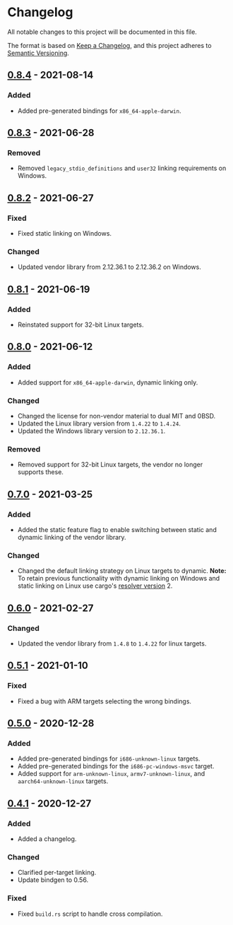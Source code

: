 # Changelog
All notable changes to this project will be documented in this file.

The format is based on [Keep a Changelog](https://keepachangelog.com/en/1.0.0/),
and this project adheres to [Semantic Versioning](https://semver.org/spec/v2.0.0.html).

## [0.8.4] - 2021-08-14
### Added
- Added pre-generated bindings for `x86_64-apple-darwin`.

## [0.8.3] - 2021-06-28
### Removed
- Removed `legacy_stdio_definitions` and `user32` linking requirements on
  Windows.

## [0.8.2] - 2021-06-27
### Fixed
- Fixed static linking on Windows.

### Changed
- Updated vendor library from 2.12.36.1 to 2.12.36.2 on Windows.

## [0.8.1] - 2021-06-19
### Added
- Reinstated support for 32-bit Linux targets.

## [0.8.0] - 2021-06-12
### Added
- Added support for `x86_64-apple-darwin`, dynamic linking only.

### Changed
- Changed the license for non-vendor material to dual MIT and 0BSD.
- Updated the Linux library version from `1.4.22` to `1.4.24`.
- Updated the Windows library version to `2.12.36.1`.

### Removed
- Removed support for 32-bit Linux targets, the vendor no longer supports these.

## [0.7.0] - 2021-03-25
### Added
- Added the static feature flag to enable switching between static and dynamic
  linking of the vendor library.

### Changed
- Changed the default linking strategy on Linux targets to dynamic.
  **Note:** To retain previous functionality with dynamic linking on Windows and
   static linking on Linux use cargo's [resolver version] 2.

## [0.6.0] - 2021-02-27
### Changed
- Updated the vendor library from `1.4.8` to `1.4.22` for linux targets.

## [0.5.1] - 2021-01-10
### Fixed
- Fixed a bug with ARM targets selecting the wrong bindings.

## [0.5.0] - 2020-12-28
### Added
- Added pre-generated bindings for `i686-unknown-linux` targets.
- Added pre-generated bindings for the `i686-pc-windows-msvc` target.
- Added support for `arm-unknown-linux`, `armv7-unknown-linux`, and `aarch64-unknown-linux` targets.

## [0.4.1] - 2020-12-27
### Added
- Added a changelog.

### Changed
- Clarified per-target linking.
- Update bindgen to 0.56.

### Fixed
- Fixed `build.rs` script to handle cross compilation.

[Unreleased]: https://github.com/ftdi-rs/libftd2xx-ffi/compare/0.8.4...HEAD
[0.8.4]: https://github.com/ftdi-rs/libftd2xx-ffi/compare/0.8.3...0.8.4
[0.8.3]: https://github.com/ftdi-rs/libftd2xx-ffi/compare/0.8.2...0.8.3
[0.8.2]: https://github.com/ftdi-rs/libftd2xx-ffi/compare/0.8.1...0.8.2
[0.8.1]: https://github.com/ftdi-rs/libftd2xx-ffi/compare/0.8.0...0.8.1
[0.8.0]: https://github.com/ftdi-rs/libftd2xx-ffi/compare/0.7.0...0.8.0
[0.7.0]: https://github.com/ftdi-rs/libftd2xx-ffi/compare/0.6.0...0.7.0
[0.6.0]: https://github.com/ftdi-rs/libftd2xx-ffi/compare/0.5.1...0.6.0
[0.5.1]: https://github.com/ftdi-rs/libftd2xx-ffi/compare/0.5.0...0.5.1
[0.5.0]: https://github.com/ftdi-rs/libftd2xx-ffi/compare/0.4.1...0.5.0
[0.4.1]: https://github.com/ftdi-rs/libftd2xx-ffi/compare/0.4.0...0.4.1
[resolver version]: https://doc.rust-lang.org/cargo/reference/resolver.html#resolver-versions
